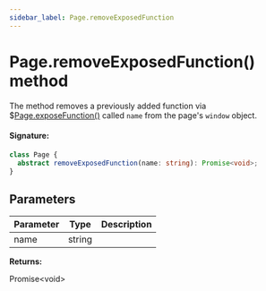 ```yaml
---
sidebar_label: Page.removeExposedFunction
---
```


# Page.removeExposedFunction() method

The method removes a previously added function via $[Page.exposeFunction()](./puppeteer.page.exposefunction.md) called `name` from the page's `window` object.

#### Signature:

```typescript
class Page {
  abstract removeExposedFunction(name: string): Promise<void>;
}
```

## Parameters

| Parameter | Type   | Description |
| --------- | ------ | ----------- |
| name      | string |             |

**Returns:**

Promise&lt;void&gt;
